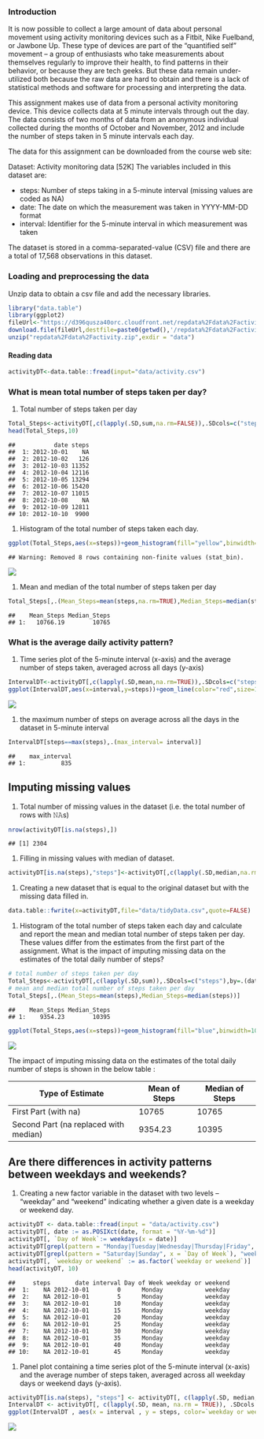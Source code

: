 ### Introduction

It is now possible to collect a large amount of data about personal
movement using activity monitoring devices such as a Fitbit, Nike
Fuelband, or Jawbone Up. These type of devices are part of the
“quantified self” movement – a group of enthusiasts who take
measurements about themselves regularly to improve their health, to find
patterns in their behavior, or because they are tech geeks. But these
data remain under-utilized both because the raw data are hard to obtain
and there is a lack of statistical methods and software for processing
and interpreting the data.

This assignment makes use of data from a personal activity monitoring
device. This device collects data at 5 minute intervals through out the
day. The data consists of two months of data from an anonymous
individual collected during the months of October and November, 2012 and
include the number of steps taken in 5 minute intervals each day.

The data for this assignment can be downloaded from the course web site:

Dataset: Activity monitoring data \[52K\] The variables included in this
dataset are:

-   steps: Number of steps taking in a 5-minute interval (missing values
    are coded as NA)
-   date: The date on which the measurement was taken in YYYY-MM-DD
    format
-   interval: Identifier for the 5-minute interval in which measurement
    was taken

The dataset is stored in a comma-separated-value (CSV) file and there
are a total of 17,568 observations in this dataset.

### Loading and preprocessing the data

Unzip data to obtain a csv file and add the necessary libraries.

``` r
library("data.table")
library(ggplot2)
fileUrl<-"https://d396qusza40orc.cloudfront.net/repdata%2Fdata%2Factivity.zip"
download.file(fileUrl,destfile=paste0(getwd(),'/repdata%2Fdata%2Factivity.zip'),method="curl")
unzip("repdata%2Fdata%2Factivity.zip",exdir = "data")
```

#### Reading data

``` r
activityDT<-data.table::fread(input="data/activity.csv")
```

### What is mean total number of steps taken per day?

1.  Total number of steps taken per day

``` r
Total_Steps<-activityDT[,c(lapply(.SD,sum,na.rm=FALSE)),.SDcols=c("steps"),by=.(date)] 
head(Total_Steps,10)
```

    ##           date steps
    ##  1: 2012-10-01    NA
    ##  2: 2012-10-02   126
    ##  3: 2012-10-03 11352
    ##  4: 2012-10-04 12116
    ##  5: 2012-10-05 13294
    ##  6: 2012-10-06 15420
    ##  7: 2012-10-07 11015
    ##  8: 2012-10-08    NA
    ##  9: 2012-10-09 12811
    ## 10: 2012-10-10  9900

1.  Histogram of the total number of steps taken each day.

``` r
ggplot(Total_Steps,aes(x=steps))+geom_histogram(fill="yellow",binwidth=1000)+labs(title="Daily Steps",x="Steps",y="Frequency")
```

    ## Warning: Removed 8 rows containing non-finite values (stat_bin).

![](Figs/unnamed-chunk-4-1.png)

1.  Mean and median of the total number of steps taken per day

``` r
Total_Steps[,.(Mean_Steps=mean(steps,na.rm=TRUE),Median_Steps=median(steps,na.rm=TRUE))]
```

    ##    Mean_Steps Median_Steps
    ## 1:   10766.19        10765

### What is the average daily activity pattern?

1.  Time series plot of the 5-minute interval (x-axis) and the average
    number of steps taken, averaged across all days (y-axis)

``` r
IntervalDT<-activityDT[,c(lapply(.SD,mean,na.rm=TRUE)),.SDcols=c("steps"),by=.(interval)] 
ggplot(IntervalDT,aes(x=interval,y=steps))+geom_line(color="red",size=1)+labs(title="Avg. Daily Steps",x="Interval",y="Avg. Steps per day")
```

![](Figs/unnamed-chunk-6-1.png)

1.  the maximum number of steps on average across all the days in the
    dataset in 5-minute interval

``` r
IntervalDT[steps==max(steps),.(max_interval= interval)]
```

    ##    max_interval
    ## 1:          835

Imputing missing values
-----------------------

1.  Total number of missing values in the dataset (i.e. the total number
    of rows with 𝙽𝙰s)

``` r
nrow(activityDT[is.na(steps),])
```

    ## [1] 2304

1.  Filling in missing values with median of dataset.

``` r
activityDT[is.na(steps),"steps"]<-activityDT[,c(lapply(.SD,median,na.rm=TRUE)),.SDcols=c("steps")]
```

1.  Creating a new dataset that is equal to the original dataset but
    with the missing data filled in.

``` r
data.table::fwrite(x=activityDT,file="data/tidyData.csv",quote=FALSE)
```

1.  Histogram of the total number of steps taken each day and calculate
    and report the mean and median total number of steps taken per day.
    These values differ from the estimates from the first part of the
    assignment. What is the impact of imputing missing data on the
    estimates of the total daily number of steps?

``` r
# total number of steps taken per day
Total_Steps<-activityDT[,c(lapply(.SD,sum)),.SDcols=c("steps"),by=.(date)]
# mean and median total number of steps taken per day
Total_Steps[,.(Mean_Steps=mean(steps),Median_Steps=median(steps))]
```

    ##    Mean_Steps Median_Steps
    ## 1:    9354.23        10395

``` r
ggplot(Total_Steps,aes(x=steps))+geom_histogram(fill="blue",binwidth=1000)+labs(title="Daily Steps",x="Steps",y="Frequency")
```

![](Figs/unnamed-chunk-11-1.png)

The impact of imputing missing data on the estimates of the total daily
number of steps is shown in the below table :

| Type of Estimate                      | Mean of Steps | Median of Steps |
|---------------------------------------|---------------|-----------------|
| First Part (with na)                  | 10765         | 10765           |
| Second Part (na replaced with median) | 9354.23       | 10395           |

Are there differences in activity patterns between weekdays and weekends?
-------------------------------------------------------------------------

1.  Creating a new factor variable in the dataset with two levels –
    “weekday” and “weekend” indicating whether a given date is a weekday
    or weekend day.

``` r
activityDT <- data.table::fread(input = "data/activity.csv")
activityDT[, date := as.POSIXct(date, format = "%Y-%m-%d")]
activityDT[, `Day of Week`:= weekdays(x = date)]
activityDT[grepl(pattern = "Monday|Tuesday|Wednesday|Thursday|Friday", x = `Day of Week`), "weekday or weekend"] <- "weekday"
activityDT[grepl(pattern = "Saturday|Sunday", x = `Day of Week`), "weekday or weekend"] <- "weekend"
activityDT[, `weekday or weekend` := as.factor(`weekday or weekend`)]
head(activityDT, 10)
```

    ##     steps       date interval Day of Week weekday or weekend
    ##  1:    NA 2012-10-01        0      Monday            weekday
    ##  2:    NA 2012-10-01        5      Monday            weekday
    ##  3:    NA 2012-10-01       10      Monday            weekday
    ##  4:    NA 2012-10-01       15      Monday            weekday
    ##  5:    NA 2012-10-01       20      Monday            weekday
    ##  6:    NA 2012-10-01       25      Monday            weekday
    ##  7:    NA 2012-10-01       30      Monday            weekday
    ##  8:    NA 2012-10-01       35      Monday            weekday
    ##  9:    NA 2012-10-01       40      Monday            weekday
    ## 10:    NA 2012-10-01       45      Monday            weekday

1.  Panel plot containing a time series plot of the 5-minute interval
    (x-axis) and the average number of steps taken, averaged across all
    weekday days or weekend days (y-axis).

``` r
activityDT[is.na(steps), "steps"] <- activityDT[, c(lapply(.SD, median, na.rm = TRUE)), .SDcols = c("steps")]
IntervalDT <- activityDT[, c(lapply(.SD, mean, na.rm = TRUE)), .SDcols = c("steps"), by = .(interval, `weekday or weekend`)] 
ggplot(IntervalDT , aes(x = interval , y = steps, color=`weekday or weekend`)) + geom_line() + labs(title = "Avg. Daily Steps by Weektype", x = "Interval", y = "No. of Steps") + facet_wrap(~`weekday or weekend` , ncol = 1, nrow=2)
```

![](Figs/unnamed-chunk-13-1.png)
